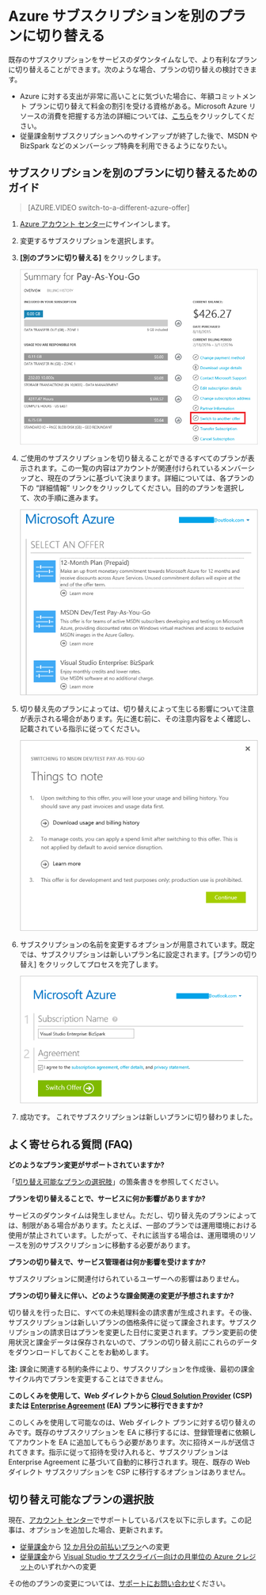 <properties
	pageTitle="Azure サブスクリプションを別のプランに切り替える | Microsoft Azure"
	description="サブスクリプション管理ポータルから Azure サブスクリプションを変更し、別の Azure プランに切り替える方法について説明します。"
	services=""
	documentationCenter=""
	authors="genlin"
	manager="msmbaldwin"
	editor="n/a"
	tags="billing,top-support-issue"/>

<tags
	ms.service="billing"
	ms.workload="na"
	ms.tgt_pltfrm="na"
	ms.devlang="na"
	ms.topic="article"
	ms.date="07/21/2016"
	ms.author="genli"/>

# Azure サブスクリプションを別のプランに切り替える

既存のサブスクリプションをサービスのダウンタイムなしで、より有利なプランに切り替えることができます。次のような場合、プランの切り替えの検討できます。

-	Azure に対する支出が非常に高いことに気づいた場合に、年額コミットメント プランに切り替えて料金の割引を受ける資格がある。Microsoft Azure リソースの消費を把握する方法の詳細については、[こちら](billing-usage-rate-card-overview.md)をクリックしてください。
-	従量課金制サブスクリプションへのサインアップが終了した後で、MSDN や BizSpark などのメンバーシップ特典を利用できるようになりたい。

## サブスクリプションを別のプランに切り替えるためのガイド

> [AZURE.VIDEO switch-to-a-different-azure-offer]

1.	[Azure アカウント センター](https://account.windowsazure.com/Subscriptions)にサインインします。
2.	変更するサブスクリプションを選択します。
3.	**[別のプランに切り替える]** をクリックします。

	![siwtchbutton](.\media\billing-how-to-switch-azure-offer\switchbutton.png)
4.	ご使用のサブスクリプションを切り替えることができるすべてのプランが表示されます。この一覧の内容はアカウントが関連付けられているメンバーシップと、現在のプランに基づいて決まります。詳細については、各プランの下の “詳細情報” リンクをクリックしてください。目的のプランを選択して、次の手順に進みます。

	![selectoffer](.\media\billing-how-to-switch-azure-offer\selectoffer.png)
5.	切り替え先のプランによっては、切り替えによって生じる影響について注意が表示される場合があります。先に進む前に、その注意内容をよく確認し、記載されている指示に従ってください。

	![thingstonote](.\media\billing-how-to-switch-azure-offer\thingstonote.png)
6.	サブスクリプションの名前を変更するオプションが用意されています。既定では、サブスクリプションは新しいプラン名に設定されます。[プランの切り替え] をクリックしてプロセスを完了します。

	![confirmpage](.\media\billing-how-to-switch-azure-offer\confirmpage.png)
7.	成功です。 これでサブスクリプションは新しいプランに切り替わりました。

## よく寄せられる質問 (FAQ)

**どのようなプラン変更がサポートされていますか?**

「[切り替え可能なプランの選択肢](#available-offers-you-can-switch-to)」の箇条書きを参照してください。

**プランを切り替えることで、サービスに何か影響がありますか?**

サービスのダウンタイムは発生しません。ただし、切り替え先のプランによっては、制限がある場合があります。たとえば、一部のプランでは運用環境における使用が禁止されています。したがって、それに該当する場合は、運用環境のリソースを別のサブスクリプションに移動する必要があります。

**プランの切り替えで、サービス管理者は何か影響を受けますか?**

サブスクリプションに関連付けられているユーザーへの影響はありません。

**プランの切り替えに伴い、どのような課金関連の変更が予想されますか?**

切り替えを行った日に、すべての未処理料金の請求書が生成されます。その後、サブスクリプションは新しいプランの価格条件に従って課金されます。サブスクリプションの請求日はプランを変更した日付に変更されます。プラン変更前の使用状況と課金データは保存されないので、プランの切り替え前にこれらのデータをダウンロードしておくことをお勧めします。

**注:** 課金に関連する制約条件により、サブスクリプションを作成後、最初の課金サイクル内でプランを変更することはできません。

**このしくみを使用して、Web ダイレクトから [Cloud Solution Provider](https://partner.microsoft.com/Solutions/cloud-reseller-overview) (CSP) または [Enterprise Agreement](https://azure.microsoft.com/pricing/enterprise-agreement/) (EA) プランに移行できますか?**

このしくみを使用して可能なのは、Web ダイレクト プランに対する切り替えのみです。既存のサブスクリプションを EA に移行するには、登録管理者に依頼してアカウントを EA に追加してもらう必要があります。次に招待メールが送信されてきます。指示に従って招待を受け入れると、サブスクリプションは Enterprise Agreement に基づいて自動的に移行されます。現在、既存の Web ダイレクト サブスクリプションを CSP に移行するオプションはありません。

## 切り替え可能なプランの選択肢

現在、[アカウント センター](https://account.windowsazure.com/Subscriptions)でサポートしているパスを以下に示します。この記事は、オプションを追加した場合、更新されます。

-	[従量課金](https://azure.microsoft.com/offers/ms-azr-0003p/)から [12 か月分の前払いプラン](https://azure.microsoft.com/offers/ms-azr-0026p/)への変更
-	[従量課金](https://azure.microsoft.com/offers/ms-azr-0003p/)から [Visual Studio サブスクライバー向けの月単位の Azure クレジット](https://azure.microsoft.com/pricing/member-offers/msdn-benefits-details/)のいずれかへの変更

その他のプランの変更については、[サポートにお問い合わせ](http://go.microsoft.com/fwlink/?LinkID=619338)ください。

<!---HONumber=AcomDC_0727_2016-->